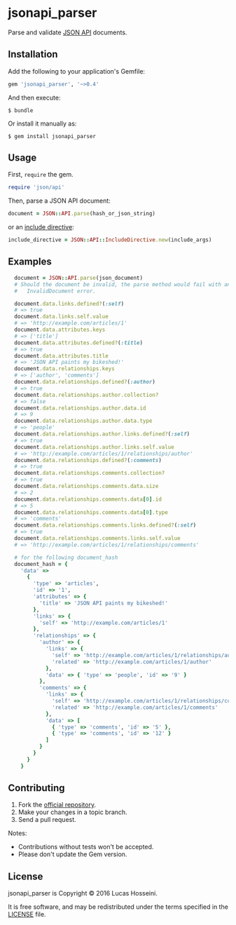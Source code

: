 # jsonapi_parser
Parse and validate [JSON API](http://jsonapi.org) documents.

## Installation

Add the following to your application's Gemfile:
```ruby
gem 'jsonapi_parser', '~>0.4'
```
And then execute:
```
$ bundle
```
Or install it manually as:
```
$ gem install jsonapi_parser
```

## Usage

First, `require` the gem.
```ruby
require 'json/api'
```

Then, parse a JSON API document:
```ruby
document = JSON::API.parse(hash_or_json_string)
```

or an [include directive](http://jsonapi.org/format/#fetching-includes):
```ruby
include_directive = JSON::API::IncludeDirective.new(include_args)
```

## Examples

```ruby
  document = JSON::API.parse(json_document)
  # Should the document be invalid, the parse method would fail with an
  #   InvalidDocument error.

  document.data.links.defined?(:self)
  # => true
  document.data.links.self.value
  # => 'http://example.com/articles/1'
  document.data.attributes.keys
  # => ['title']
  document.data.attributes.defined?(:title)
  # => true
  document.data.attributes.title
  # => 'JSON API paints my bikeshed!'
  document.data.relationships.keys
  # => ['author', 'comments']
  document.data.relationships.defined?(:author)
  # => true
  document.data.relationships.author.collection?
  # => false
  document.data.relationships.author.data.id
  # => 9
  document.data.relationships.author.data.type
  # => 'people'
  document.data.relationships.author.links.defined?(:self)
  # => true
  document.data.relationships.author.links.self.value
  # => 'http://example.com/articles/1/relationships/author'
  document.data.relationships.defined?(:comments)
  # => true
  document.data.relationships.comments.collection?
  # => true
  document.data.relationships.comments.data.size
  # => 2
  document.data.relationships.comments.data[0].id
  # => 5
  document.data.relationships.comments.data[0].type
  # => 'comments'
  document.data.relationships.comments.links.defined?(:self)
  # => true
  document.data.relationships.comments.links.self.value
  # => 'http://example.com/articles/1/relationships/comments'

  # for the following document_hash
  document_hash = {
    'data' =>
      {
        'type' => 'articles',
        'id' => '1',
        'attributes' => {
          'title' => 'JSON API paints my bikeshed!'
        },
        'links' => {
          'self' => 'http://example.com/articles/1'
        },
        'relationships' => {
          'author' => {
            'links' => {
              'self' => 'http://example.com/articles/1/relationships/author',
              'related' => 'http://example.com/articles/1/author'
            },
            'data' => { 'type' => 'people', 'id' => '9' }
          },
          'comments' => {
            'links' => {
              'self' => 'http://example.com/articles/1/relationships/comments',
              'related' => 'http://example.com/articles/1/comments'
            },
            'data' => [
              { 'type' => 'comments', 'id' => '5' },
              { 'type' => 'comments', 'id' => '12' }
            ]
          }
        }
      }
    }
```

## Contributing

1. Fork the [official repository](https://github.com/beauby/jsonapi_parser/tree/master).
2. Make your changes in a topic branch.
3. Send a pull request.

Notes:

* Contributions without tests won't be accepted.
* Please don't update the Gem version.

## License

jsonapi_parser is Copyright © 2016 Lucas Hosseini.

It is free software, and may be redistributed under the terms specified in the
[LICENSE](LICENSE.md) file.
